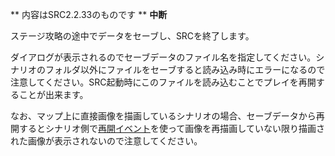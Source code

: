 ** 内容はSRC2.2.33のものです **
**中断**

ステージ攻略の途中でデータをセーブし、SRCを終了します。

ダイアログが表示されるのでセーブデータのファイル名を指定してください。シナリオのフォルダ以外にファイルをセーブすると読み込み時にエラーになるので注意してください。SRC起動時にこのファイルを読み込むことでプレイを再開することが出来ます。

なお、マップ上に直接画像を描画しているシナリオの場合、セーブデータから再開するとシナリオ側で[再開イベント](再開イベント.md)を使って画像を再描画していない限り描画された画像が表示されないので注意してください。
